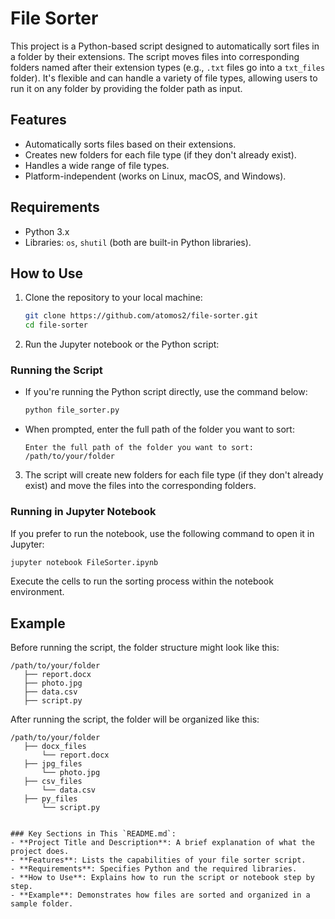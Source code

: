 
# File Sorter

This project is a Python-based script designed to automatically sort files in a folder by their extensions. The script moves files into corresponding folders named after their extension types (e.g., `.txt` files go into a `txt_files` folder). It's flexible and can handle a variety of file types, allowing users to run it on any folder by providing the folder path as input.

## Features

- Automatically sorts files based on their extensions.
- Creates new folders for each file type (if they don't already exist).
- Handles a wide range of file types.
- Platform-independent (works on Linux, macOS, and Windows).

## Requirements

- Python 3.x
- Libraries: `os`, `shutil` (both are built-in Python libraries).

## How to Use

1. Clone the repository to your local machine:
   ```bash
   git clone https://github.com/atomos2/file-sorter.git
   cd file-sorter
   ```

2. Run the Jupyter notebook or the Python script:

### Running the Script

- If you're running the Python script directly, use the command below:
   ```bash
   python file_sorter.py
   ```

- When prompted, enter the full path of the folder you want to sort:
   ```
   Enter the full path of the folder you want to sort: /path/to/your/folder
   ```

3. The script will create new folders for each file type (if they don't already exist) and move the files into the corresponding folders.

### Running in Jupyter Notebook

If you prefer to run the notebook, use the following command to open it in Jupyter:
```bash
jupyter notebook FileSorter.ipynb
```
Execute the cells to run the sorting process within the notebook environment.

## Example

Before running the script, the folder structure might look like this:

```
/path/to/your/folder
   ├── report.docx
   ├── photo.jpg
   ├── data.csv
   ├── script.py
```

After running the script, the folder will be organized like this:

```
/path/to/your/folder
   ├── docx_files
       └── report.docx
   ├── jpg_files
       └── photo.jpg
   ├── csv_files
       └── data.csv
   ├── py_files
       └── script.py
```


```

### Key Sections in This `README.md`:
- **Project Title and Description**: A brief explanation of what the project does.
- **Features**: Lists the capabilities of your file sorter script.
- **Requirements**: Specifies Python and the required libraries.
- **How to Use**: Explains how to run the script or notebook step by step.
- **Example**: Demonstrates how files are sorted and organized in a sample folder. 
